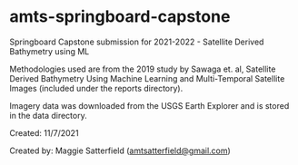 # amts-springboard-capstone
Springboard Capstone submission for 2021-2022 - Satellite Derived Bathymetry using ML

Methodologies used are from the 2019 study by Sawaga et. al, Satellite Derived Bathymetry Using Machine Learning and Multi-Temporal Satellite Images (included under the reports directory). 

Imagery data was downloaded from the USGS Earth Explorer and is stored in the data directory.

Created: 11/7/2021

Created by: Maggie Satterfield (amtsatterfield@gmail.com)
